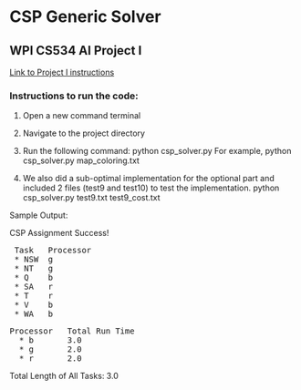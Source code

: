 # CSP Generic Solver
## WPI CS534 AI Project I

[Link to Project I instructions](http://web.cs.wpi.edu/~cs534/s19/Project/) 


### Instructions to run the code:

1) Open a new command terminal
2) Navigate to the project directory
3) Run the following command:
	python csp_solver.py <filename> 
	For example, python csp_solver.py map_coloring.txt

4) We also did a sub-optimal implementation for the optional part and included 2 files (test9 and test10) to test the implementation.
	python csp_solver.py test9.txt test9_cost.txt

Sample Output:

CSP Assignment Success!

<pre>
 Task	Processor
 * NSW	g
 * NT	g
 * Q	b
 * SA	r
 * T	r
 * V	b
 * WA	b
</pre>

<pre>
Processor	Total Run Time
  * b		3.0
  * g		2.0
  * r		2.0
</pre>

Total Length of All Tasks: 3.0

